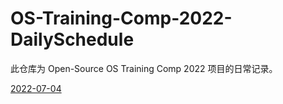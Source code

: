 # OS-Training-Comp-2022-DailySchedule

此仓库为 Open-Source OS Training Comp 2022 项目的日常记录。

[2022-07-04](./daily/2022-07-04.md) 
